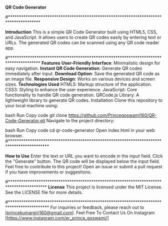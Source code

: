 **QR Code Generator**

#**************************************************************************************

**Introduction**
This is a simple QR Code Generator built using HTML5, CSS, and JavaScript. It allows users to create QR codes easily by entering text or URLs. The generated QR codes can be scanned using any QR code reader app.

#**************************************************************************************
**Features**
**User-Friendly Interface**: Minimalistic design for easy navigation.
**Instant QR Code Generation**: Generate QR codes immediately after input.
**Download Option**: Save the generated QR code as an image file.
**Responsive Design**: Works on various devices and screen sizes.
**Technologies Used**
HTML5: Markup structure of the application.
CSS3: Styling to enhance the user experience.
JavaScript: Core functionality to handle QR code generation.
QRCode.js Library: A lightweight library to generate QR codes.
Installation
Clone this repository to your local machine using:

bash
Run
Copy code
git clone https://github.com/Princegoswami160/QR-Code-Generator.git
Navigate to the project directory:

bash
Run
Copy code
cd qr-code-generator
Open index.html in your web browser.
#******************************************************************************************

**How to Use**
Enter the text or URL you want to encode in the input field.
Click the "Generate" button.
The QR code will be displayed below the input field.
Feel free to contribute to this project! Open an issue or submit a pull request if you have improvements or suggestions.

#*****************************************************************************************
**License**
This project is licensed under the MIT License. See the LICENSE file for more details.

#******************************************************************************************
For inquiries or feedback, please reach out to [princekumargiri160@gmail.com].
Feel Free To Contact Us On Instagram [https://www.instagram.com/er_prince_goswami/]
